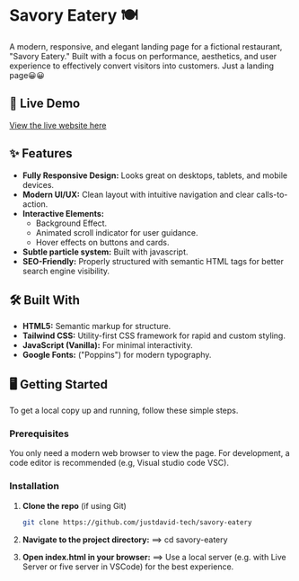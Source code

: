 # Savory Eatery 🍽️

A modern, responsive, and elegant landing page for a fictional restaurant, "Savory Eatery." Built with a focus on performance, aesthetics, and user experience to effectively convert visitors into customers. Just a landing page😀😀

## 🚀 Live Demo
[View the live website here](http://www.savoryeatery.com/) 

## ✨ Features

- **Fully Responsive Design:** Looks great on desktops, tablets, and mobile devices.
- **Modern UI/UX:** Clean layout with intuitive navigation and clear calls-to-action.
- **Interactive Elements:**
  - Background Effect.
  - Animated scroll indicator for user guidance.
  - Hover effects on buttons and cards.
- **Subtle particle system:** Built with javascript.
- **SEO-Friendly:** Properly structured with semantic HTML tags for better search engine visibility.

## 🛠️ Built With

- **HTML5:** Semantic markup for structure.
- **Tailwind CSS:** Utility-first CSS framework for rapid and custom styling.
- **JavaScript (Vanilla):** For minimal interactivity.
- **Google Fonts:** ("Poppins") for modern typography.

## 🖥️ Getting Started

To get a local copy up and running, follow these simple steps.

### Prerequisites

You only need a modern web browser to view the page. For development, a code editor is recommended (e.g, Visual studio code VSC).

### Installation

1. **Clone the repo** (if using Git)
   ```bash
   git clone https://github.com/justdavid-tech/savory-eatery

2. **Navigate to the project directory:**
 ==> cd savory-eatery

3. **Open index.html in your browser:**
==> Use a local server (e.g. with Live Server or five server in VSCode) for the best experience.

